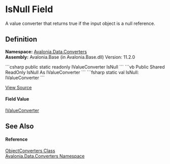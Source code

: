 # IsNull Field


A value converter that returns true if the input object is a null reference.



## Definition
**Namespace:** <a href="N_Avalonia_Data_Converters">Avalonia.Data.Converters</a>  
**Assembly:** Avalonia.Base (in Avalonia.Base.dll) Version: 11.2.0

<Tabs groupId="api-code-preview">
<TabItem value="csharp" label="C#">
```csharp
public static readonly IValueConverter IsNull
```
</TabItem>
<TabItem value="vb" label="VB">
```vb
Public Shared ReadOnly IsNull As IValueConverter
```
</TabItem>
<TabItem value="fsharp" label="F#">
```fsharp
static val IsNull: IValueConverter
```
</TabItem>
</Tabs>



<a href="https://github.com/AvaloniaUI/Avalonia/tree/master/src/Avalonia.Base/Data/Converters/ObjectConverters.cs" title="View the source code">View Source</a>



#### Field Value
<a href="T_Avalonia_Data_Converters_IValueConverter">IValueConverter</a>

## See Also


#### Reference
<a href="T_Avalonia_Data_Converters_ObjectConverters">ObjectConverters Class</a>  
<a href="N_Avalonia_Data_Converters">Avalonia.Data.Converters Namespace</a>  

